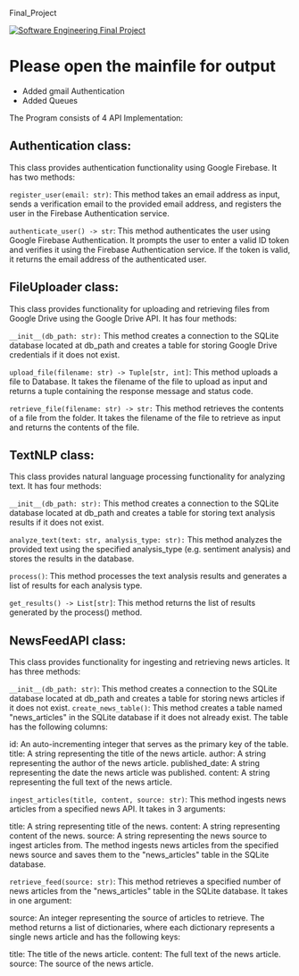 Final_Project

[![Software Engineering Final Project](https://res.cloudinary.com/marcomontalbano/image/upload/v1683502668/video_to_markdown/images/google-drive--151ZE_nvowifXXbw2HDABf7lpIYCHHwyE-c05b58ac6eb4c4700831b2b3070cd403.jpg)](https://drive.google.com/file/d/151ZE_nvowifXXbw2HDABf7lpIYCHHwyE/view?usp=sharing "Software Engineering Final Project")

# Please open the mainfile for output

* Added gmail Authentication
* Added Queues

The Program consists of 4 API Implementation: 
## Authentication class: 
This class provides authentication functionality using Google Firebase. It has two methods:

`register_user(email: str)`: This method takes an email address as input, sends a verification email to the provided email address, and registers the user in the Firebase Authentication service.

`authenticate_user() -> str`: This method authenticates the user using Google Firebase Authentication. It prompts the user to enter a valid ID token and verifies it using the Firebase Authentication service. If the token is valid, it returns the email address of the authenticated user.

## FileUploader class: 
This class provides functionality for uploading and retrieving files from Google Drive using the Google Drive API. It has four methods:

`__init__(db_path: str):` This method creates a connection to the SQLite database located at db_path and creates a table for storing Google Drive credentials if it does not exist.

`upload_file(filename: str) -> Tuple[str, int]`: This method uploads a file to Database. It takes the filename of the file to upload as input and returns a tuple containing the response message and status code.

`retrieve_file(filename: str) -> str:` This method retrieves the contents of a file from the folder. It takes the filename of the file to retrieve as input and returns the contents of the file.


## TextNLP class: 
This class provides natural language processing functionality for analyzing text. It has four methods:

`__init__(db_path: str):` This method creates a connection to the SQLite database located at db_path and creates a table for storing text analysis results if it does not exist.

`analyze_text(text: str, analysis_type: str):` This method analyzes the provided text using the specified analysis_type (e.g. sentiment analysis) and stores the results in the database.

`process()`: This method processes the text analysis results and generates a list of results for each analysis type.

`get_results() -> List[str]`: This method returns the list of results generated by the process() method.

## NewsFeedAPI class: 
This class provides functionality for ingesting and retrieving news articles. It has three methods:

`__init__(db_path: str)`: This method creates a connection to the SQLite database located at db_path and creates a table for storing news articles if it does not exist.
`create_news_table()`: This method creates a table named "news_articles" in the SQLite database if it does not already exist. The table has the following columns:

id: An auto-incrementing integer that serves as the primary key of the table.
title: A string representing the title of the news article.
author: A string representing the author of the news article.
published_date: A string representing the date the news article was published.
content: A string representing the full text of the news article.

`ingest_articles(title, content, source: str)`: This method ingests news articles from a specified news API. It takes in 3 arguments:

title: A string representing title of the news.
content: A string representing content of the news.
source: A string representing the news source to ingest articles from.
The method ingests news articles from the specified news source and saves them to the "news_articles" table in the SQLite database.

`retrieve_feed(source: str)`: This method retrieves a specified number of news articles from the "news_articles" table in the SQLite database. It takes in one argument:

source: An integer representing the source of articles to retrieve.
The method returns a list of dictionaries, where each dictionary represents a single news article and has the following keys:

title: The title of the news article.
content: The full text of the news article.
source: The source of the news article.


